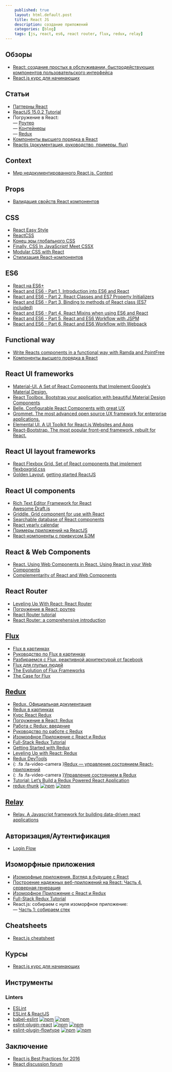 ```yaml
---
    published: true
    layout: html.default.post
    title: React JS
    description: создание приложений
    categories: [blog]
    tags: [js, react, es6, react router, flux, redux, relay]
---
```




## Обзоры
*   [React: создание простых в обслуживании, быстродействующих компонентов пользовательского интерфейса](https://www.ibm.com/developerworks/ru/library/wa-react-intro/)
*   [React.js курс для начинающих](https://maxfarseer.gitbooks.io/react-course-ru/content/)


## Статьи
*   [Паттерны React](https://habrahabr.ru/post/309422/)
*   [ReactJS 15.0.2 Tutorial](https://habrahabr.ru/post/282874/)
*   Погружение в React:  
    &mdash; [Роутер](http://prgssr.ru/development/pogruzhenie-v-react-router.html)  
    &mdash; [Контейнеры](http://prgssr.ru/development/pogruzhenie-v-react-kontejnery.html)  
    &mdash; [Redux](http://prgssr.ru/development/pogruzhenie-v-react-redux.html)
*   [Компоненты высшего порядка в React](http://prgssr.ru/development/komponenty-vysshego-poryadka.html)
*   [Reactjs (документация, руководство, примеры, flux)](http://tftf.ru/stati/javascript/reactjs/)


## Context
*   [Мир недокументированного React.js. Context](https://habrahabr.ru/post/266407/)


## Props
*   [Валидация свойств React компонентов](https://medium.com/@sergey.bakaev/%D0%B2%D0%B0%D0%BB%D0%B8%D0%B4%D0%B0%D1%86%D0%B8%D1%8F-%D1%81%D0%B2%D0%BE%D0%B9%D1%81%D1%82%D0%B2-react-%D0%BA%D0%BE%D0%BC%D0%BF%D0%BE%D0%BD%D0%B5%D0%BD%D1%82%D0%BE%D0%B2-27ad85ff8150#.ears3v4so)


## CSS
*   [React Easy Style](https://github.com/maxguzenski/react-easy-style)
*   [ReactCSS](http://reactcss.com/)
*   [Конец эры глобального CSS](https://habrahabr.ru/post/276417/)
*   [Finally, CSS In JavaScript! Meet CSSX](https://www.smashingmagazine.com/2016/04/finally-css-javascript-meet-cssx/)
*   [Modular CSS with React](https://medium.com/@pioul/modular-css-with-react-61638ae9ea3e)
*   [Стилизация React-компонентов](https://habrahabr.ru/company/devexpress/blog/283314/)


## ES6
*   [React на ES6+](http://habrahabr.ru/post/262183/)
*   [React and ES6 - Part 1, Introduction into ES6 and React](http://egorsmirnov.me/2015/05/22/react-and-es6-part1.html)
*   [React and ES6 - Part 2, React Classes and ES7 Property Initializers](http://egorsmirnov.me/2015/06/14/react-and-es6-part2.html)
*   [React and ES6 - Part 3, Binding to methods of React class (ES7 included)](http://egorsmirnov.me/2015/08/16/react-and-es6-part3.html)
*   [React and ES6 - Part 4, React Mixins when using ES6 and React](http://egorsmirnov.me/2015/09/30/react-and-es6-part4.html)
*   [React and ES6 - Part 5, React and ES6 Workflow with JSPM](http://egorsmirnov.me/2015/10/11/react-and-es6-part5.html)
*   [React and ES6 - Part 6, React and ES6 Workflow with Webpack](http://egorsmirnov.me/2016/04/11/react-and-es6-part6.html)


## Functional way
*   [Write Reacts components in a functional way with Ramda and PointFree](http://blog.codeprototype.com/2015/04/15/write-reacts-component-in-functional-way-with-ramda-and-pointfree-md/)
*   [Компоненты высшего порядка в React](http://prgssr.ru/development/komponenty-vysshego-poryadka.html)


## React UI frameworks
*   [Material-UI. A Set of React Components that Implement Google's Material Design.](http://material-ui.com/)
*   [React Toolbox. Bootstrap your application with beautiful Material Design Components](http://react-toolbox.com/)
*   [Belle. Configurable React Components with great UX](http://nikgraf.github.io/belle/)
*   [Grommet. The most advanced open source UX framework for enterprise applications.](http://www.grommet.io/docs/)
*   [Elemental UI. A UI Toolkit for React.js Websites and Apps](http://elemental-ui.com/)
*   [React-Bootstrap. The most popular front-end framework, rebuilt for React.](https://react-bootstrap.github.io/)


## React UI layout frameworks
*   [React Flexbox Grid. Set of React components that implement flexboxgrid.css](http://roylee0704.github.io/react-flexbox-grid/)
*   [Golden Layout](https://www.golden-layout.com/), [getting started ReactJS](https://www.golden-layout.com/tutorials/getting-started-react.html)


## React UI components
*   [Rich Text Editor Framework for React](http://facebook.github.io/draft-js/)  
    [Awesome Draft.js](https://github.com/nikgraf/awesome-draft-js)
*   [Griddle. Grid component for use with React](https://griddlegriddle.github.io/Griddle/next/)
*   [Searchable database of React components](http://react-components.com/)
*   [React yearly calendar](http://belkalab.github.io/react-yearly-calendar/)
*   [Примеры приложений на ReactJS](http://react.rocks/)
*   [React-компоненты с привкусом БЭМ](http://frontender.info/simple-react-components-generator-with-bem-flavour/)


## React & Web Components
*   [React. Using Web Components in React. Using React in your Web Components](https://facebook.github.io/react/docs/webcomponents.html)
*   [Complementarity of React and Web Components](http://webcomponents.org/presentations/complementarity-of-react-and-web-components-at-reactjs-conf/)


## React Router
*   [Leveling Up With React: React Router](https://css-tricks.com/learning-react-router/)
*   [Погружение в React: роутер](http://prgssr.ru/development/pogruzhenie-v-react-router.html)
*   [React Router tutorial](http://www.pshrmn.com/tutorials/react/react-router/)
*   [React Router: a comprehensive introduction](https://www.themarketingtechnologist.co/react-router-an-introduction/)


## [Flux](https://facebook.github.io/flux/)
*   [Flux в картинках](http://habrahabr.ru/company/hexlet/blog/268249/)
*   [Руководство по Flux в картинках](https://medium.com/russian/%D1%80%D1%83%D0%BA%D0%BE%D0%B2%D0%BE%D0%B4%D1%81%D1%82%D0%B2%D0%BE-%D0%BF%D0%BE-flux-%D0%B2-%D0%BA%D0%B0%D1%80%D1%82%D0%B8%D0%BD%D0%BA%D0%B0%D1%85-d59c03562ea#.f3a1gyo6c)
*   [Разбираемся с Flux, реактивной архитектурой от facebook](http://habrahabr.ru/post/246959/)
*   [Flux для глупых людей](http://habrahabr.ru/post/249279/)
*   [The Evolution of Flux Frameworks](https://medium.com/@dan_abramov/the-evolution-of-flux-frameworks-6c16ad26bb31)
*   [The Case for Flux](https://medium.com/swlh/the-case-for-flux-379b7d1982c6)


## [Redux](http://redux.js.org/)
*   [Redux. Официальная документация](https://github.com/rajdee/redux-in-russian)
*   [Redux в картинках](https://medium.com/russian/a-cartoon-intro-to-redux-e2108896f7e6#.w0bheh503)
*   [Курс React Redux](https://maxfarseer.gitbooks.io/redux-course-ru/content/)
*   [Погружение в React: Redux](http://prgssr.ru/development/pogruzhenie-v-react-redux.html)
*   [Работа с Redux: введение](http://prgssr.ru/development/rabota-s-redux-vvedenie.html)
*   [Руководство по работе с Redux](https://habrahabr.ru/company/mailru/blog/303456/)
*   [Изоморфное Приложение с React и Redux](http://habrahabr.ru/post/264423/)
*   [Full-Stack Redux Tutorial](http://teropa.info/blog/2015/09/10/full-stack-redux-tutorial.html)
*   [Getting Started with Redux](https://egghead.io/series/getting-started-with-redux)
*   [Leveling Up with React: Redux](https://css-tricks.com/learning-react-redux/)
*   [Redux DevTools](https://github.com/gaearon/redux-devtools)
*   {: .fa .fa-video-camera }[Redux — управление состоянием React-приложений](https://www.youtube.com/watch?v=_2NeGzHTnlU)
*   {: .fa .fa-video-camera }[Управление состоянием в Redux](https://www.youtube.com/watch?v=dszqObMPwmo)
*   [Tutorial: Let’s Build a Redux Powered React Application](https://stormpath.com/blog/build-a-redux-powered-react-application)
*   [redux-thunk](https://www.npmjs.com/package/redux-thunk)
        [![npm](https://img.shields.io/npm/v/redux-thunk.svg)](https://www.npmjs.com/package/redux-thunk)
        [![npm](https://img.shields.io/npm/dm/redux-thunk.svg)](https://www.npmjs.com/package/redux-thunk)


## [Relay](https://facebook.github.io/relay/)
*   [Relay. A Javascript framework for building data-driven react applications](https://facebook.github.io/relay/)


## Авторизация/Аутентификация
*   [Login Flow](https://loginflow.mxstbr.com/)


## Изоморфные приложения
*   [Изоморфные приложения. Взгляд в будущее с React](http://habrahabr.ru/post/259625/)
*   [Построение надежных веб-приложений на React: Часть 4, серверная генерация](http://habrahabr.ru/post/230269/)
*   [Изоморфное Приложение с React и Redux](http://habrahabr.ru/post/264423/)
*   [Full-Stack Redux Tutorial](http://teropa.info/blog/2015/09/10/full-stack-redux-tutorial.html)
*   React.js: собираем с нуля изоморфное приложение:  
    &mdash; [Часть 1: собираем стек](https://habrahabr.ru/post/309958/)


## Cheatsheets
*   [React.js cheatsheet](http://ricostacruz.com/cheatsheets/react.html)


## Курсы
*   [React.js курс для начинающих](https://www.gitbook.com/book/maxfarseer/react-course-ru/details)


## Инструменты

### Linters
*   [ESLint](http://eslint.org)
*   [ESLint & ReactJS](https://maxfarseer.gitbooks.io/redux-course-ru/content/eslint.html)
*   [babel-eslint](https://www.npmjs.com/package/babel-eslint)
        [![npm](https://img.shields.io/npm/v/babel-eslint.svg)](https://www.npmjs.com/package/babel-eslint)
        [![npm](https://img.shields.io/npm/dm/babel-eslint.svg)](https://www.npmjs.com/package/babel-eslint)
*   [eslint-plugin-react](https://www.npmjs.com/package/eslint-plugin-react)
        [![npm](https://img.shields.io/npm/v/eslint-plugin-react.svg)](https://www.npmjs.com/package/eslint-plugin-react)
        [![npm](https://img.shields.io/npm/dm/eslint-plugin-react.svg)](https://www.npmjs.com/package/eslint-plugin-react)
*   [eslint-plugin-flowtype](https://www.npmjs.com/package/eslint-plugin-flowtype)
        [![npm](https://img.shields.io/npm/v/eslint-plugin-flowtype.svg)](https://www.npmjs.com/package/eslint-plugin-flowtype)
        [![npm](https://img.shields.io/npm/dm/eslint-plugin-flowtype.svg)](https://www.npmjs.com/package/eslint-plugin-flowtype)




## Заключение
*   [React.js Best Practices for 2016](https://blog.risingstack.com/react-js-best-practices-for-2016/)
*   [React discussion forum](https://discuss.reactjs.org/)
